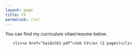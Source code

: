 ```yaml
---
layout: page
title: CV
permalink: /cv/
---
```


You can find my curriculum vitae/resume below.
<ul>
	
	<li><a href="Saidul63.pdf">Job CV</a> (2 pages)</li>
	
</ul>
